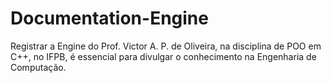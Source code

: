 # Documentation-Engine
Registrar a Engine do Prof. Victor A. P. de Oliveira, na disciplina de POO em C++, no IFPB, é essencial para divulgar o conhecimento na Engenharia de Computação.

